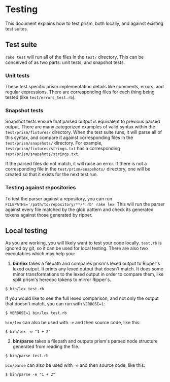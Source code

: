 # Testing

This document explains how to test prism, both locally, and against existing test suites.

## Test suite

`rake test` will run all of the files in the `test/` directory. This can be conceived of as two parts: unit tests, and snapshot tests.

### Unit tests

These test specific prism implementation details like comments, errors, and regular expressions. There are corresponding files for each thing being tested (like `test/errors_test.rb`).

### Snapshot tests

Snapshot tests ensure that parsed output is equivalent to previous parsed output. There are many categorized examples of valid syntax within the `test/prism/fixtures/` directory. When the test suite runs, it will parse all of this syntax, and compare it against corresponding files in the `test/prism/snapshots/` directory. For example, `test/prism/fixtures/strings.txt` has a corresponding `test/prism/snapshots/strings.txt`.

If the parsed files do not match, it will raise an error. If there is not a corresponding file in the `test/prism/snapshots/` directory, one will be created so that it exists for the next test run.

### Testing against repositories

To test the parser against a repository, you can run `FILEPATHS='/path/to/repository/**/*.rb' rake lex`. This will run the parser against every file matched by the glob pattern and check its generated tokens against those generated by ripper.

## Local testing

As you are working, you will likely want to test your code locally. `test.rb` is ignored by git, so it can be used for local testing. There are also two executables which may help you:

1. **bin/lex** takes a filepath and compares prism's lexed output to Ripper's lexed output. It prints any lexed output that doesn't match. It does some minor transformations to the lexed output in order to compare them, like split prism's heredoc tokens to mirror Ripper's.

```
$ bin/lex test.rb
```

If you would like to see the full lexed comparison, and not only the output that doesn't match, you can run with `VERBOSE=1`:

```
$ VERBOSE=1 bin/lex test.rb
```

`bin/lex` can also be used with `-e` and then source code, like this:

```
$ bin/lex -e "1 + 2"
```

2. **bin/parse** takes a filepath and outputs prism's parsed node structure generated from reading the file.

```
$ bin/parse test.rb
```

`bin/parse` can also be used with `-e` and then source code, like this:

```
$ bin/parse -e "1 + 2"
```
